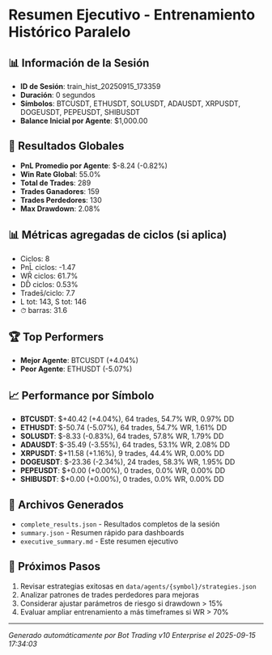 # Resumen Ejecutivo - Entrenamiento Histórico Paralelo

## 📊 Información de la Sesión
- **ID de Sesión**: train_hist_20250915_173359
- **Duración**: 0 segundos
- **Símbolos**: BTCUSDT, ETHUSDT, SOLUSDT, ADAUSDT, XRPUSDT, DOGEUSDT, PEPEUSDT, SHIBUSDT
- **Balance Inicial por Agente**: $1,000.00

## 🎯 Resultados Globales
- **PnL Promedio por Agente**: $-8.24 (-0.82%)
- **Win Rate Global**: 55.0%
- **Total de Trades**: 289
- **Trades Ganadores**: 159
- **Trades Perdedores**: 130
- **Max Drawdown**: 2.08%

## 📊 Métricas agregadas de ciclos (si aplica)
- Ciclos: 8
- PnL̄ ciclos: -1.47
- WR̄ ciclos: 61.7%
- DD̄ ciclos: 0.53%
- Trades̄/ciclo: 7.7
- L tot: 143, S tot: 146
- ⏱̄ barras: 31.6


## 🏆 Top Performers
- **Mejor Agente**: BTCUSDT (+4.04%)
- **Peor Agente**: ETHUSDT (-5.07%)

## 📈 Performance por Símbolo
- **BTCUSDT**: $+40.42 (+4.04%), 64 trades, 54.7% WR, 0.97% DD
- **ETHUSDT**: $-50.74 (-5.07%), 64 trades, 54.7% WR, 1.61% DD
- **SOLUSDT**: $-8.33 (-0.83%), 64 trades, 57.8% WR, 1.79% DD
- **ADAUSDT**: $-35.49 (-3.55%), 64 trades, 53.1% WR, 2.08% DD
- **XRPUSDT**: $+11.58 (+1.16%), 9 trades, 44.4% WR, 0.00% DD
- **DOGEUSDT**: $-23.36 (-2.34%), 24 trades, 58.3% WR, 1.95% DD
- **PEPEUSDT**: $+0.00 (+0.00%), 0 trades, 0.0% WR, 0.00% DD
- **SHIBUSDT**: $+0.00 (+0.00%), 0 trades, 0.0% WR, 0.00% DD

## 📁 Archivos Generados
- `complete_results.json` - Resultados completos de la sesión
- `summary.json` - Resumen rápido para dashboards
- `executive_summary.md` - Este resumen ejecutivo

## 🎯 Próximos Pasos
1. Revisar estrategias exitosas en `data/agents/{symbol}/strategies.json`
2. Analizar patrones de trades perdedores para mejoras
3. Considerar ajustar parámetros de riesgo si drawdown > 15%
4. Evaluar ampliar entrenamiento a más timeframes si WR > 70%

---
*Generado automáticamente por Bot Trading v10 Enterprise el 2025-09-15 17:34:03*
